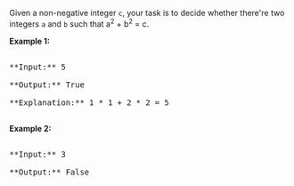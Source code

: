 

Given a non-negative integer `c`, your task is to decide whether there're two integers `a` and `b` such that a<sup>2</sup> + b<sup>2</sup> = c.


**Example 1:**<br />
<pre>
**Input:** 5
**Output:** True
**Explanation:** 1 * 1 + 2 * 2 = 5
</pre>


**Example 2:**<br />
<pre>
**Input:** 3
**Output:** False
</pre>

